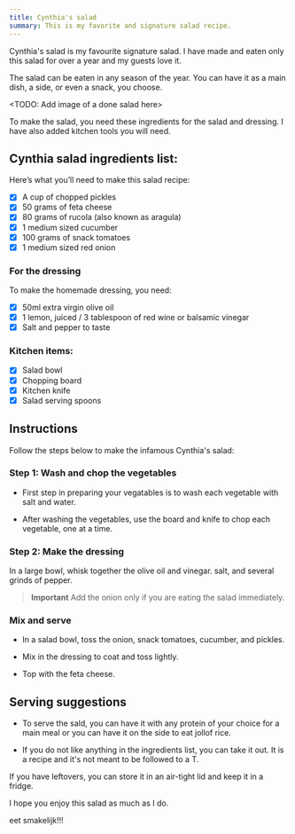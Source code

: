 ```yaml
---
title: Cynthia's salad
summary: This is my favorite and signature salad recipe.
---
```


Cynthia's salad is my favourite signature salad. I have made and eaten only this salad for over a year and my guests love it. 

The salad can be eaten in any season of the year. You can have it as a main dish, a side, or even a snack, you choose.

<TODO: Add image of a done salad here>

To make the salad, you need these ingredients for the salad and dressing. I have also added kitchen tools you will need.

## Cynthia salad ingredients list:

Here’s what you’ll need to make this salad recipe:

- [x] A cup of chopped pickles
- [x] 50 grams of feta cheese
- [x] 80 grams of rucola (also known as aragula)
- [x] 1 medium sized cucumber
- [x] 100 grams of snack tomatoes 
- [x] 1 medium sized red onion

### For the dressing

To make the homemade dressing, you need:

- [x] 50ml extra virgin olive oil
- [x] 1 lemon, juiced / 3 tablespoon of red wine or balsamic vinegar
- [x] Salt and pepper to taste

### Kitchen items:

- [x] Salad bowl
- [x] Chopping board
- [x] Kitchen knife
- [x] Salad serving spoons

## Instructions

Follow the steps below to make the infamous Cynthia's salad:

### Step 1: Wash and chop the vegetables

- First step in preparing your vegatables is to wash each vegetable with salt and water.

- After washing the vegetables, use the board and knife to chop each vegetable, one at a time.

### Step 2: Make the dressing

In a large bowl, whisk together the olive oil and vinegar. salt, and several grinds of pepper.

>**Important** Add the onion only if you are eating the salad immediately.

### Mix and serve

- In a salad bowl, toss the onion, snack tomatoes, cucumber, and pickles.

- Mix in the dressing to coat and toss lightly.

- Top with the feta cheese.


## Serving suggestions

- To serve the sald, you can have it with any protein of your choice for a main meal or you can have it on the side to eat jollof rice.

- If you do not like anything in the ingredients list, you can take it out. It is a recipe and it's not meant to be followed to a T. 

If you have leftovers, you can store it in an air-tight lid and keep it in a fridge. 

I hope you enjoy this salad as much as I do. 

eet smakelijk!!!
